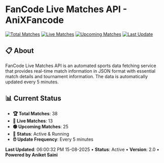 # FanCode Live Matches API - AniXFancode

[![Total Matches](https://img.shields.io/badge/Total%20Matches-38-blue)](https://github.com/AniketSainiOp/AniXFancode)
[![Live Matches](https://img.shields.io/badge/Live%20Matches-13-red)](https://github.com/AniketSainiOp/AniXFancode)
[![Upcoming Matches](https://img.shields.io/badge/Upcoming%20Matches-25-green)](https://github.com/AniketSainiOp/AniXFancode)
[![Last Update](https://img.shields.io/badge/Last%20Update-06%3A00%3A32%20PM%2015-08-2025-orange)](https://github.com/AniketSainiOp/AniXFancode)

## 📋 About

FanCode Live Matches API is an automated sports data fetching service that provides real-time match information in JSON format with essential match details and tournament information. The data is automatically updated every 5 minutes.

## 📊 Current Status

- **🏆 Total Matches**: 38
- **🔴 Live Matches**: 13
- **🟢 Upcoming Matches**: 25
- **📡 Status**: Active & Running
- **⏰ Update Frequency**: Every 5 minutes

**Last Updated**: 06:00:32 PM 15-08-2025 • **Status**: Active • **Version**: 2.0 • **Powered by Aniket Saini**
